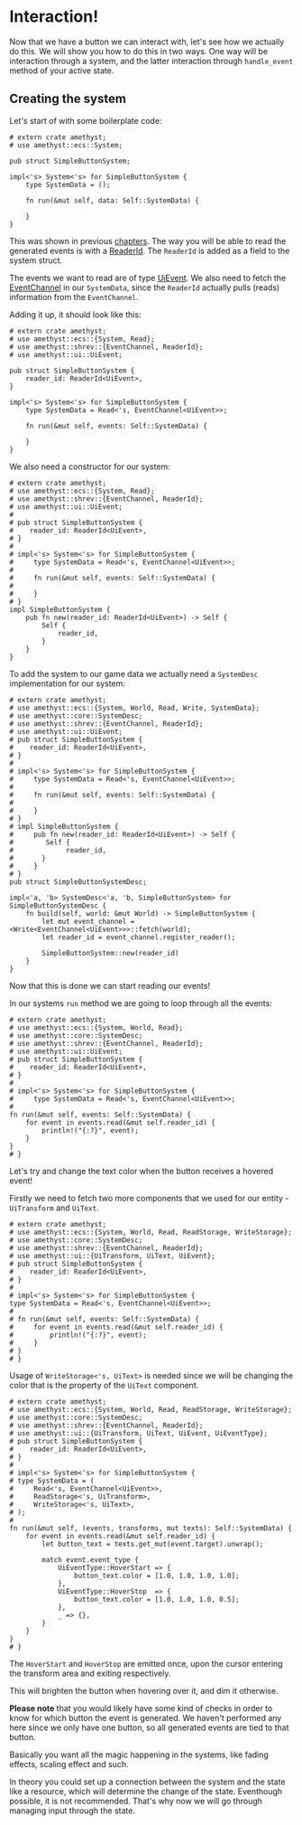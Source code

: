 # Interaction!

Now that we have a button we can interact with, let's see how we actually do this.
We will show you how to do this in two ways. One way will be interaction through a system,
and the latter interaction through `handle_event` method of your active state.

## Creating the system

Let's start of with some boilerplate code: 

```rust,edition2018,no_run,noplaypen
# extern crate amethyst;
# use amethyst::ecs::System;

pub struct SimpleButtonSystem;

impl<'s> System<'s> for SimpleButtonSystem {
    type SystemData = ();

    fn run(&mut self, data: Self::SystemData) {
	
    }
}
```

This was shown in previous [chapters][sys_ini].
The way you will be able to read the generated 
events is with a [ReaderId].
The `ReaderId` is added as a field to the system struct.

The events we want to read are of type [UiEvent].
We also need to fetch the [EventChannel] in our `SystemData`, 
since the `ReaderId` actually pulls (reads) information  from the `EventChannel`.

Adding it up, it should look like this: 

```rust,edition2018,no_run,noplaypen
# extern crate amethyst;
# use amethyst::ecs::{System, Read};
# use amethyst::shrev::{EventChannel, ReaderId};
# use amethyst::ui::UiEvent;

pub struct SimpleButtonSystem {
    reader_id: ReaderId<UiEvent>,
}

impl<'s> System<'s> for SimpleButtonSystem {
    type SystemData = Read<'s, EventChannel<UiEvent>>;

    fn run(&mut self, events: Self::SystemData) {

    }
}
```

We also need a constructor for our system:

```rust,edition2018,no_run,noplaypen
# extern crate amethyst;
# use amethyst::ecs::{System, Read};
# use amethyst::shrev::{EventChannel, ReaderId};
# use amethyst::ui::UiEvent;
#
# pub struct SimpleButtonSystem {
#    reader_id: ReaderId<UiEvent>,
# }
#
# impl<'s> System<'s> for SimpleButtonSystem {
#     type SystemData = Read<'s, EventChannel<UiEvent>>;
#
#     fn run(&mut self, events: Self::SystemData) {
#
#     }
# }
impl SimpleButtonSystem {
    pub fn new(reader_id: ReaderId<UiEvent>) -> Self {
        Self {
            reader_id,	
        }
    }
}
```

To add the system to our game data we actually need a `SystemDesc` implementation for our system:

```rust,edition2018,no_run,noplaypen
# extern crate amethyst;
# use amethyst::ecs::{System, World, Read, Write, SystemData};
# use amethyst::core::SystemDesc;
# use amethyst::shrev::{EventChannel, ReaderId};
# use amethyst::ui::UiEvent;
# pub struct SimpleButtonSystem {
#    reader_id: ReaderId<UiEvent>,
# }
#
# impl<'s> System<'s> for SimpleButtonSystem {
#     type SystemData = Read<'s, EventChannel<UiEvent>>;
#
#     fn run(&mut self, events: Self::SystemData) {
#
#     }
# }
# impl SimpleButtonSystem {
#     pub fn new(reader_id: ReaderId<UiEvent>) -> Self {
#        Self {
#             reader_id,	
#       }
#     }
# }
pub struct SimpleButtonSystemDesc;

impl<'a, 'b> SystemDesc<'a, 'b, SimpleButtonSystem> for SimpleButtonSystemDesc {
    fn build(self, world: &mut World) -> SimpleButtonSystem {
        let mut event_channel = <Write<EventChannel<UiEvent>>>::fetch(world);
        let reader_id = event_channel.register_reader();

        SimpleButtonSystem::new(reader_id)
    }
}
```
Now that this is done we can start reading our events!

In our systems `run` method we are going to loop through all the events:

```rust,edition2018,no_run,noplaypen
# extern crate amethyst;
# use amethyst::ecs::{System, World, Read};
# use amethyst::core::SystemDesc;
# use amethyst::shrev::{EventChannel, ReaderId};
# use amethyst::ui::UiEvent;
# pub struct SimpleButtonSystem {
#    reader_id: ReaderId<UiEvent>,
# }
#
# impl<'s> System<'s> for SimpleButtonSystem {
#     type SystemData = Read<'s, EventChannel<UiEvent>>;
#
fn run(&mut self, events: Self::SystemData) {
    for event in events.read(&mut self.reader_id) {
        println!("{:?}", event);	
    }
}
# }
```

Let's try and change the text color when the button receives a hovered event!

Firstly we need to fetch two more components that 
we used for our entity - `UiTransform` and `UiText`.

```rust,edition2018,no_run,noplaypen
# extern crate amethyst;
# use amethyst::ecs::{System, World, Read, ReadStorage, WriteStorage};
# use amethyst::core::SystemDesc;
# use amethyst::shrev::{EventChannel, ReaderId};
# use amethyst::ui::{UiTransform, UiText, UiEvent};
# pub struct SimpleButtonSystem {
#    reader_id: ReaderId<UiEvent>,
# }
#
# impl<'s> System<'s> for SimpleButtonSystem {
type SystemData = Read<'s, EventChannel<UiEvent>>;
#
# fn run(&mut self, events: Self::SystemData) {
#     for event in events.read(&mut self.reader_id) {
#         println!("{:?}", event);	
#     }
# }
# }
```

Usage of `WriteStorage<'s, UiText>` is needed since we will be changing 
the color that is the property of the `UiText` component.

```rust,edition2018,no_run,noplaypen
# extern crate amethyst;
# use amethyst::ecs::{System, World, Read, ReadStorage, WriteStorage};
# use amethyst::core::SystemDesc;
# use amethyst::shrev::{EventChannel, ReaderId};
# use amethyst::ui::{UiTransform, UiText, UiEvent, UiEventType};
# pub struct SimpleButtonSystem {
#    reader_id: ReaderId<UiEvent>,
# }
#
# impl<'s> System<'s> for SimpleButtonSystem {
# type SystemData = (
#     Read<'s, EventChannel<UiEvent>>,
#     ReadStorage<'s, UiTransform>,
#     WriteStorage<'s, UiText>,
# );
#
fn run(&mut self, (events, transforms, mut texts): Self::SystemData) {
    for event in events.read(&mut self.reader_id) {
        let button_text = texts.get_mut(event.target).unwrap();

        match event.event_type {
            UiEventType::HoverStart => { 
                button_text.color = [1.0, 1.0, 1.0, 1.0]; 
            },
            UiEventType::HoverStop  => { 
                button_text.color = [1.0, 1.0, 1.0, 0.5]; 
            },
            _ => {},
        }   
    }
}
# }
```

The `HoverStart` and `HoverStop` are emitted once, upon the cursor 
entering the transform area and exiting respectively. 

This will brighten the button when hovering over it, and dim it otherwise.

**Please note** that you would likely have some kind of checks in order to know 
for which button the event is generated. 
We haven't performed any here since we only have one button, so all generated 
events are tied to that button.

 
Basically you want all the magic happening in the systems, like fading
effects, scaling effect and such. 

In theory you could set up a connection between the system and the state
like a resource, which will determine the change of the state.
Eventhough possible, it is not recommended. That's why now 
we will go through managing input through the state.


[sys_ini]: ../concepts/system/system_initialization.html
[ReaderId]: https://docs.rs/specs/~0.16/specs/struct.ReaderId.html
[UiEvent]: https://docs.amethyst.rs/master/amethyst_ui/struct.UiEvent.html
[EventChannel]: https://specs.amethyst.rs/docs/api/shrev/struct.eventchannel